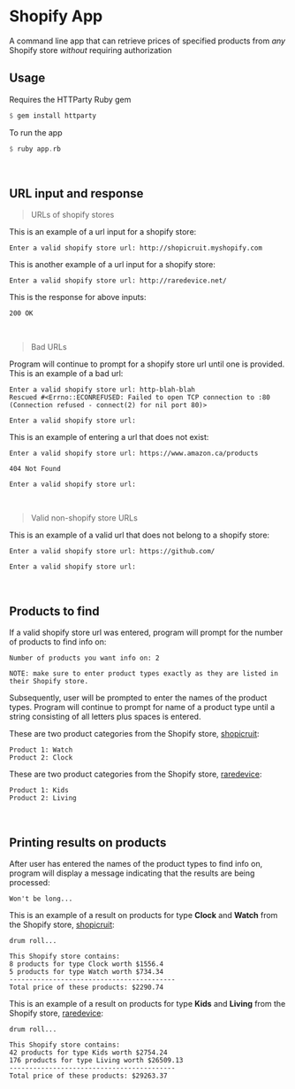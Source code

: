 # Shopify App
A command line app that can retrieve prices of specified products from *any* Shopify store *without* requiring authorization

## Usage
Requires the HTTParty Ruby gem 
```Haskell
$ gem install httparty
```
To run the app 
```Haskell
$ ruby app.rb
```

<br>

## URL input and response

> URLs of shopify stores

This is an example of a url input for a shopify store:
```Shell
Enter a valid shopify store url: http://shopicruit.myshopify.com
```
This is another example of a url input for a shopify store: 
```Shell
Enter a valid shopify store url: http://raredevice.net/
```
This is the response for above inputs: 
```Shell
200 OK
```

<br>

> Bad URLs

Program will continue to prompt for a shopify store url until one is provided.
This is an example of a bad url:
```Shell
Enter a valid shopify store url: http-blah-blah
Rescued #<Errno::ECONREFUSED: Failed to open TCP connection to :80 (Connection refused - connect(2) for nil port 80)>

Enter a valid shopify store url:
```
This is an example of entering a url that does not exist: 
```Shell
Enter a valid shopify store url: https://www.amazon.ca/products

404 Not Found

Enter a valid shopify store url:
```

<br>

> Valid non-shopify store URLs

This is an example of a valid url that does not belong to a shopify store:
```Shell
Enter a valid shopify store url: https://github.com/

Enter a valid shopify store url:
```

<br>

## Products to find
If a valid shopify store url was entered, program will prompt for the number of products to find info on:
```
Number of products you want info on: 2

NOTE: make sure to enter product types exactly as they are listed in their Shopify store.
```
Subsequently, user will be prompted to enter the names of the product types. Program will continue to prompt for name of a product type until a string consisting of all letters plus spaces is entered.

These are two product categories from the Shopify store, [shopicruit](https://shopicruit.myshopify.com):
```
Product 1: Watch
Product 2: Clock
```

These are two product categories from the Shopify store, [raredevice](https://raredevice.net/):
```
Product 1: Kids
Product 2: Living
```

<br>

## Printing results on products
After user has entered the names of the product types to find info on, program will display a message indicating 
that the results are being processed:
```
Won't be long...
```

This is an example of a result on products for type **Clock** and **Watch** from the Shopify store, [shopicruit](https://shopicruit.myshopify.com):
```
drum roll...

This Shopify store contains:
8 products for type Clock worth $1556.4
5 products for type Watch worth $734.34
------------------------------------------
Total price of these products: $2290.74
```

This is an example of a result on products for type **Kids** and **Living** from the Shopify store, [raredevice](https://raredevice.net/):
```
drum roll...

This Shopify store contains:
42 products for type Kids worth $2754.24
176 products for type Living worth $26509.13
------------------------------------------
Total price of these products: $29263.37
```

